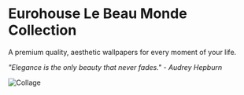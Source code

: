 # Eurohouse Le Beau Monde Collection
A premium quality, aesthetic wallpapers for every moment of your life.

_"Elegance is the only beauty that never fades." - Audrey Hepburn_

![Collage](https://github.com/eurohouse/beaute/blob/main/beaute.collage.png?raw=true)
